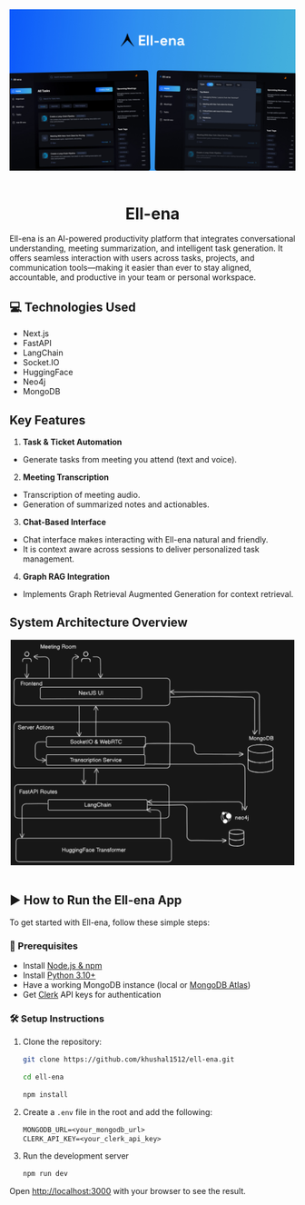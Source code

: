 <div align="center">
  <span>
    <img src="public/assets/images/Thumbnail.jpg" alt="Ell-ena logo" width="800" height="auto" />
  </span>
  <br><br>

# Ell-ena
</div>

Ell-ena is an AI-powered productivity platform that integrates conversational understanding, meeting summarization, and intelligent task generation. It offers seamless interaction with users across tasks, projects, and communication tools—making it easier than ever to stay aligned, accountable, and productive in your team or personal workspace.

## 💻 Technologies Used

- Next.js
- FastAPI
- LangChain
- Socket.IO
- HuggingFace
- Neo4j
- MongoDB

## Key Features

1.  **Task & Ticket Automation**

*   Generate tasks from meeting you attend (text and voice).

2.  **Meeting Transcription**

*   Transcription of meeting audio.
*   Generation of summarized notes and actionables.

3.  **Chat-Based Interface**

*   Chat interface makes interacting with Ell-ena natural and friendly.
*   It is context aware across sessions to deliver personalized task management.

4.  **Graph RAG Integration**

*   Implements Graph Retrieval Augmented Generation for context retrieval.

## System Architecture Overview
<div align="center">
  <span>
    <img src="public/assets/images/ArchitectureOverview.png" alt="Ell-ena logo" width="500" height="auto" />
  </span>
  <br><br>
</div>

## ▶️ How to Run the Ell-ena App

To get started with Ell-ena, follow these simple steps:

### 🔧 Prerequisites

- Install [Node.js & npm](https://nodejs.org/)
- Install [Python 3.10+](https://www.python.org/downloads/)
- Have a working MongoDB instance (local or [MongoDB Atlas](https://www.mongodb.com/cloud/atlas))
- Get [Clerk](https://clerk.dev) API keys for authentication


### 🛠 Setup Instructions

1. Clone the repository:
   ```bash
   git clone https://github.com/khushal1512/ell-ena.git
   ```
   ```bash
   cd ell-ena
   ```
   ```bash
   npm install
   ```

2. Create a ```.env``` file in the root and add the following: 
   ```env
   MONGODB_URL=<your_mongodb_url>
   CLERK_API_KEY=<your_clerk_api_key>
   ```
3. Run the development server
   ```bash
   npm run dev
   ```


Open [http://localhost:3000](http://localhost:3000) with your browser to see the result.

